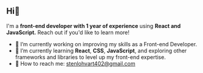 ## Hi👋

I'm a **front-end developer with 1 year of experience** using **React and JavaScript.** Reach out if you'd like to learn more!

- 🔬 I’m currently working on improving my skills as a Front-end Developer.  
- 🌱 I’m currently learning **React**, **CSS**, **JavaScript**, and exploring other frameworks and libraries to level up my front-end expertise.  
- 📧 How to reach me: stenlohvart402@gmail.com
